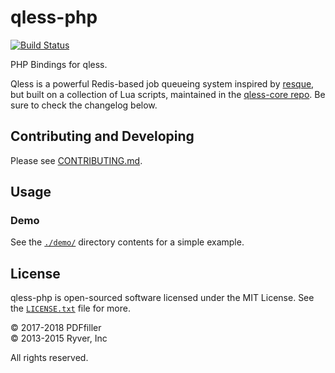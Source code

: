 # qless-php

[![Build Status](https://travis-ci.org/pdffiller/qless-php.svg?branch=master)](https://travis-ci.org/pdffiller/qless-php)

PHP Bindings for qless.


Qless is a powerful Redis-based job queueing system inspired by [resque](https://github.com/defunkt/resque#readme),
but built on a collection of Lua scripts, maintained in the [qless-core repo](https://github.com/seomoz/qless-core).
Be sure to check the changelog below.

## Contributing and Developing

Please see [CONTRIBUTING.md](https://github.com/pdffiller/qless-php/blob/master/CONTRIBUTING.md).

## Usage

### Demo

See the [`./demo/`](https://github.com/pdffiller/qless-php/tree/master/demo) directory contents for a simple example.


## License

qless-php is open-sourced software licensed under the MIT License.
See the [`LICENSE.txt`](https://github.com/pdffiller/qless-php/blob/master/LICENSE.txt) file for more.


© 2017-2018 PDFfiller<br>
© 2013-2015 Ryver, Inc <br>

All rights reserved.
